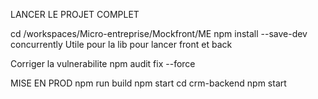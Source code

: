 
LANCER LE PROJET COMPLET 

cd /workspaces/Micro-entreprise/Mockfront/ME
npm install --save-dev concurrently
Utile pour la lib pour lancer front et back 


Corriger la vulnerabilite npm audit fix --force

MISE EN PROD
npm run build
npm start
cd crm-backend
npm start
